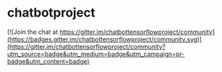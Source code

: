# chatbotproject

[![Join the chat at https://gitter.im/chatbottensorflowproject/community](https://badges.gitter.im/chatbottensorflowproject/community.svg)](https://gitter.im/chatbottensorflowproject/community?utm_source=badge&utm_medium=badge&utm_campaign=pr-badge&utm_content=badge)